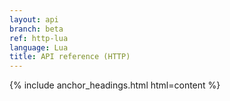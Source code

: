 ```yaml
---
layout: api
branch: beta
ref: http-lua
language: Lua
title: API reference (HTTP)
---
```

{% include anchor_headings.html html=content %}